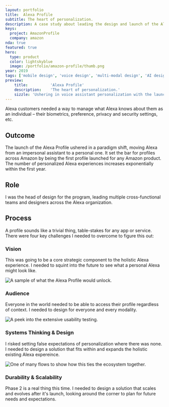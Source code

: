 ```yaml
---
layout: portfolio
title:  Alexa Profile
subtitle: The heart of personalization.
description: A case study about leading the design and launch of the Alexa Profile.
keys:
  project: AmazonProfile
  company: amazon
nda: true
featured: true
hero:
  type: product
  color: lightskyblue
  image: /portfolio/amazon-profile/thumb.png
year: 2019
tags: ['mobile design', 'voice design', 'multi-modal design', 'AI design', 'conversational design', 'personalization']
preview:
    title:          'Alexa Profile'
    description:    'The heart of personalization.'
    sizzle: 'Ushering in voice assistant personalization with the launch of the Alexa Profile. A paradigm shift for the industry and the first person-level profile across Amazon and landscape of voice assistants.'
---
```


Alexa customers needed a way to manage what Alexa knows about them as an individual – their biometrics, preference, privacy and security settings, etc.

## Outcome
The launch of the Alexa Profile ushered in a paradigm shift, moving Alexa from an impersonal assistant to a personal one. It set the bar for profiles across Amazon by being the first profile launched for any Amazon product. The number of personalized Alexa experiences increases exponentially within the first year.

## Role
I was the head of design for the program, leading multiple cross-functional teams and designers across the Alexa organization.

## Process
A profile sounds like a trivial thing, table-stakes for any app or service. There were four key challenges I needed to overcome to figure this out:

### Vision
This was going to be a core strategic component to the holistic Alexa experience. I needed to squint into the future to see what a personal Alexa might look like.

![A sample of what the Alexa Profile would unlock.](/portfolio/amazon-profile/profile1.png)

### Audience
Everyone in the world needed to be able to access their profile regardless of context. I needed to design for everyone and every modality.

![A peek into the extensive usability testing.](/portfolio/amazon-profile/profile2.png)

### Systems Thinking & Design
I risked setting false expectations of personalization where there was none. I needed to design a solution that fits within and expands the holistic existing Alexa expereince.

![One of many flows to show how this ties the ecosystem together.](/portfolio/amazon-profile/profile3.png)

### Durability & Scalability
Phase 2 is a real thing this time. I needed to design a solution that scales and evolves after it's launch, looking around the corner to plan for future needs and expectations.